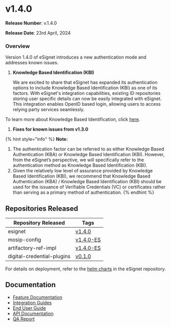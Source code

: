 # v1.4.0

**Release Number**: v.1.4.0

**Release Date**: 23rd April, 2024

### Overview

Version 1.4.0 of eSignet introduces a new authentication mode and addresses known issues.

1.  **Knowledge Based Identification (KBI)**

    We are excited to share that eSignet has expanded its authentication options to include Knowledge Based Identification (KBI) as one of its factors. With eSignet's integration capabilities, existing ID repositories storing user specific details can now be easily integrated with eSignet. This integration enables OpenID based login, allowing users to access relying party services seamlessly.

To learn more about Knowledge Based Identification, click [here](https://docs.esignet.io/overview/features#knowledge-based-authentication).

1. **Fixes for known issues from v1.3.0**

{% hint style="info" %}
**Note:**

1. The authentication factor can be referred to as either Knowledge Based Authentication (KBA) or Knowledge Based Identification (KBI). However, from the eSignet’s perspective, we will specifically refer to the authentication method as Knowledge Based Identification (KBI).
2. Given the relatively low level of assurance provided by Knowledge Based Identification  (KBI), we recommend that Knowledge Based Authentication (KBA) / Knowledge Based Identification (KBI) should be used for the issuance of Verifiable Credentials (VC) or certificates rather than serving as a primary method of authentication.&#x20;
{% endhint %}

## Repositories Released

| Repository Released        | Tags                                                          |
| -------------------------- | ------------------------------------------------------------- |
| esignet                    | [v1.4.0](https://github.com/mosip/esignet)                    |
| mosip-config               | [v1.4.0-ES](https://github.com/mosip/mosip-config)            |
| artifactory-ref-impl       | [v1.4.0-ES](https://github.com/mosip/artifactory-ref-impl)    |
| digital-credential-plugins | [v0.1.0](https://github.com/mosip/digital-credential-plugins) |

For details on deployment, refer to the [helm charts](https://github.com/mosip/esignet/tree/v1.4.0/helm) in the eSignet repository.

## Documentation

* [Feature Documentation](https://docs.esignet.io/overview/features#knowledge-based-authentication)
* [Integration Guides](https://docs.esignet.io/integration)
* [End User Guide](https://docs.esignet.io/end-user-guide)
* [API Documentation](https://github.com/mosip/esignet/blob/v1.4.0/docs/esignet-openapi.yaml)
* [QA Report](test-report.md)
